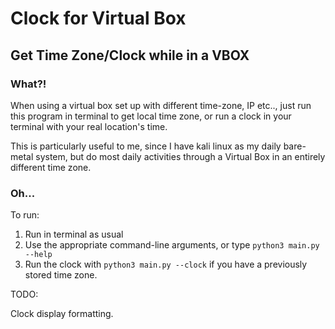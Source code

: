 # Clock for Virtual Box
## Get Time Zone/Clock while in a VBOX

### What?!

When using a virtual box set up with different time-zone, IP etc.., just run this program in terminal to get local time zone, or run a clock in your terminal with your real location's time.


This is particularly useful to me, since I have kali linux as my daily bare-metal system, but do most daily activities through a Virtual Box in an entirely different time zone.

### Oh...

To run:

1) Run in terminal as usual
2) Use the appropriate command-line arguments, or type ```python3 main.py --help```
3) Run the clock with ```python3 main.py --clock``` if you have a previously stored time zone.

TODO:

Clock display formatting. 